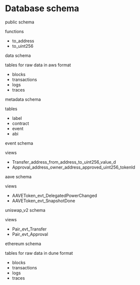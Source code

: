 # Database schema

public schema

functions
- to_address
- to_uint256

data schema

tables for raw data in aws format
- blocks
- transactions
- logs
- traces 

metadata schema

tables
- label
- contract
- event
- abi

event schema

views
- Transfer_address_from_address_to_uint256_value_d
- Approval_address_owner_address_approved_uint256_tokenId

aave schema

views
- AAVEToken_evt_DelegatedPowerChanged
- AAVEToken_evt_SnapshotDone

uniswap_v2 schema

views
- Pair_evt_Transfer
- Pair_evt_Approval

ethereum schema

tables for raw data in dune format
- blocks
- transactions
- logs
- traces
